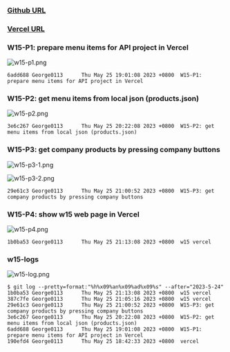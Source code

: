 ### [Github URL](https://github.com/George0113/1112-1N-js-demo-211410542/commits/main)

### [Vercel URL](https://1112-1-n-js-demo-211410542.vercel.app/)

### W15-P1: prepare menu items for API project in Vercel

![w15-p1.png](https://spguhxeeusfjlibdhcxj.supabase.co/storage/v1/object/public/demo42/md_1N_img/w15-p1.png)

```
6add688 George0113      Thu May 25 19:01:08 2023 +0800  W15-P1: prepare menu items for API project in Vercel
```

### W15-P2: get menu items from local json (products.json)

![w15-p2.png](https://spguhxeeusfjlibdhcxj.supabase.co/storage/v1/object/public/demo42/md_1N_img/w15-p2.png)

```
3e6c267 George0113      Thu May 25 20:22:08 2023 +0800  W15-P2: get menu items from local json (products.json)
```

### W15-P3: get company products by pressing company buttons

![w15-p3-1.png](https://spguhxeeusfjlibdhcxj.supabase.co/storage/v1/object/public/demo42/md_1N_img/w15-p3-1.png)

![w15-p3-2.png](https://spguhxeeusfjlibdhcxj.supabase.co/storage/v1/object/public/demo42/md_1N_img/w15-p3-2.png)

```
29e61c3 George0113      Thu May 25 21:00:52 2023 +0800  W15-P3: get company products by pressing company buttons
```

### W15-P4: show w15 web page in Vercel

![w15-p4.png](https://spguhxeeusfjlibdhcxj.supabase.co/storage/v1/object/public/demo42/md_1N_img/w15-p4.png)

```
1b0ba53 George0113      Thu May 25 21:13:08 2023 +0800  w15 vercel
```

### w15-logs

![w15-log.png](https://spguhxeeusfjlibdhcxj.supabase.co/storage/v1/object/public/demo42/md_1N_img/w15-log.png)

```
$ git log --pretty=format:"%h%x09%an%x09%ad%x09%s" --after="2023-5-24"
1b0ba53 George0113      Thu May 25 21:13:08 2023 +0800  w15 vercel
387c7fe George0113      Thu May 25 21:05:16 2023 +0800  w15 vercel
29e61c3 George0113      Thu May 25 21:00:52 2023 +0800  W15-P3: get company products by pressing company buttons
3e6c267 George0113      Thu May 25 20:22:08 2023 +0800  W15-P2: get menu items from local json (products.json)
6add688 George0113      Thu May 25 19:01:08 2023 +0800  W15-P1: prepare menu items for API project in Vercel
190efd4 George0113      Thu May 25 18:42:33 2023 +0800  vercel

```
